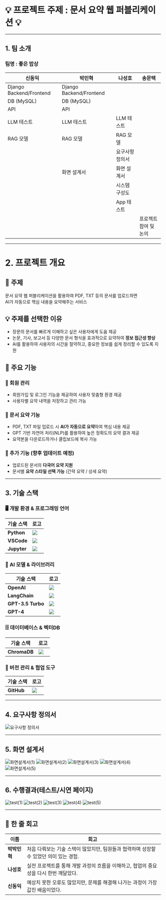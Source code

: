 # 💡 프로젝트 주제 : 문서 요약 웹 퍼블리케이션 💡

 ------------------------------------------------

## 1. 팀 소개

### 팀명 : 좋은 밥상

| **신동익**          | **박민혁**           | **나성호**               | **송문택**         |
|--------------------|----------------------|--------------------------|--------------------|
| Django Backend/Frontend | Django Backend/Frontend |                   |                    |
| DB (MySQL)         | DB (MySQL)           |                        |                    |
| API                | API                  |                        |                    |
| LLM 테스트         | LLM 테스트           | LLM 테스트             |                    |
| RAG 모델           | RAG 모델              | RAG 모델               |                    |
|                    |                      | 요구사항 정의서        |                    |
|                    |화면 설계서            | 화면 설계서            |                    |
|                    |                      | 시스템 구성도          |                    |
|                    |                      | App 테스트             |                    |
|                    |                      |                        | 프로젝트 참여 및 논의 |



------------------------------------------------
 
# 2. 프로젝트 개요

## 📌 주제  
문서 요약 웹 퍼블리케이션을 활용하여 PDF, TXT 등의 문서를 업로드하면  
AI가 자동으로 핵심 내용을 요약해주는 서비스  

## 💡 주제를 선택한 이유  
- 장문의 문서를 빠르게 이해하고 싶은 사용자에게 도움 제공  
- 논문, 기사, 보고서 등 다양한 문서 형식을 효과적으로 요약하여 **정보 접근성 향상**  
- AI를 활용하여 사용자의 시간을 절약하고, 중요한 정보를 쉽게 정리할 수 있도록 지원  

## 🚀 주요 기능  

### 🔹 회원 관리  
- 회원가입 및 로그인 기능을 제공하여 사용자 맞춤형 환경 제공  
- 사용자별 요약 내역을 저장하고 관리 가능  

### 🔹 문서 요약 기능  
- PDF, TXT 파일 업로드 시 **AI가 자동으로 요약**하여 핵심 내용 제공  
- GPT 기반 자연어 처리(NLP)를 활용하여 높은 정확도의 요약 결과 제공  
- 요약본을 다운로드하거나 클립보드에 복사 가능  

### 🔹 추가 기능 (향후 업데이트 예정)  
- 업로드된 문서의 **다국어 요약 지원**  
- 문서별 **요약 스타일 선택 가능** (간략 요약 / 상세 요약)  

------------------------------------------------
 
## 3. 기술 스택

### 🖥️ 개발 환경 & 프로그래밍 언어
| 기술 스택 | 로고 |
|-----------|------|
| **Python** | <img src="https://img.shields.io/badge/Python-3776AB?style=for-the-badge&logo=python&logoColor=white" /> |
| **VSCode** | <img src="https://img.shields.io/badge/VSCode-007ACC?style=for-the-badge&logo=visualstudiocode&logoColor=white" /> |
| **Jupyter** | <img src="https://img.shields.io/badge/Jupyter-F37626?style=for-the-badge&logo=jupyter&logoColor=white" /> |

### 🤖 AI 모델 & 라이브러리
| 기술 스택 | 로고 |
|-----------|------|
| **OpenAI** | <img src="https://img.shields.io/badge/OpenAI-412991?style=for-the-badge&logo=openai&logoColor=white" /> |
| **LangChain** | <img src="https://img.shields.io/badge/LangChain-FF9900?style=for-the-badge" /> |
| **GPT-3.5 Turbo** | <img src="https://img.shields.io/badge/GPT--3.5--Turbo-412991?style=for-the-badge" /> |
| **GPT-4** | <img src="https://img.shields.io/badge/GPT--4-412991?style=for-the-badge" /> |

### 🗄️ 데이터베이스 & 벡터DB
| 기술 스택 | 로고 |
|-----------|------|
| **ChromaDB** | <img src="https://img.shields.io/badge/ChromaDB-009688?style=for-the-badge" /> |

### 🔧 버전 관리 & 협업 도구
| 기술 스택 | 로고 |
|-----------|------|
| **GitHub** | <img src="https://img.shields.io/badge/GitHub-181717?style=for-the-badge&logo=github&logoColor=white" /> |

------------------------------------------------

## 4. 요구사항 정의서  
![요구사항 정의서](https://github.com/user-attachments/assets/f389e93d-d887-43fa-bcef-8e024bbde132)

------------------------------------------------

## 5. 화면 설계서
![화면설계서(1)](https://github.com/user-attachments/assets/ea34bdf7-5d58-481b-9447-f5a7b1158aac)
![화면설계서(2)](https://github.com/user-attachments/assets/35ad69d4-bc79-4960-a4df-a2f91d2cfb28)
![화면설계서(3)](https://github.com/user-attachments/assets/92bcdfbe-e8df-4d02-8427-80cbd9c26eb9)
![화면설계서(4)](https://github.com/user-attachments/assets/a5abfd87-8189-4ab4-bdf9-1ddd5fe5e713)
![화면설계서(5)](https://github.com/user-attachments/assets/ea09c4a5-297b-45f1-878f-607a175d8c00)

------------------------------------------------

## 6. 수행결과(테스트/시연 페이지)
![test(1)](https://github.com/user-attachments/assets/3ae605de-897e-4ab9-8986-c1a8473c01c3)
![test(2)](https://github.com/user-attachments/assets/7308ed25-bc14-4642-b1e0-0fab3c005a7f)
![test(3)](https://github.com/user-attachments/assets/55c7164a-fbc5-4c1f-864f-3ea2117bf311)
![test(4)](https://github.com/user-attachments/assets/b1661ec5-1aa1-44d5-bb1c-884b24862d92)
![test(5)](https://github.com/user-attachments/assets/b5ed760e-16cc-4833-9f72-5f3f8a295e3a)

------------------------------------------------
 
## 📝 한 줄 회고  

| 이름   | 회고 |
|--------|--------------------------------------------------------------|
| **박박민혁** | 처음 다뤄보는 기술 스택이 많았지만, 팀원들과 협력하며 성장할 수 있었던 의미 있는 경험. |
| **나성호** | 실전 프로젝트를 통해 개발 과정의 흐름을 이해하고, 협업의 중요성을 다시 한번 깨달았다. |
| **신동익** | 예상치 못한 오류도 많았지만, 문제를 해결해 나가는 과정이 가장 값진 배움이었다. |
